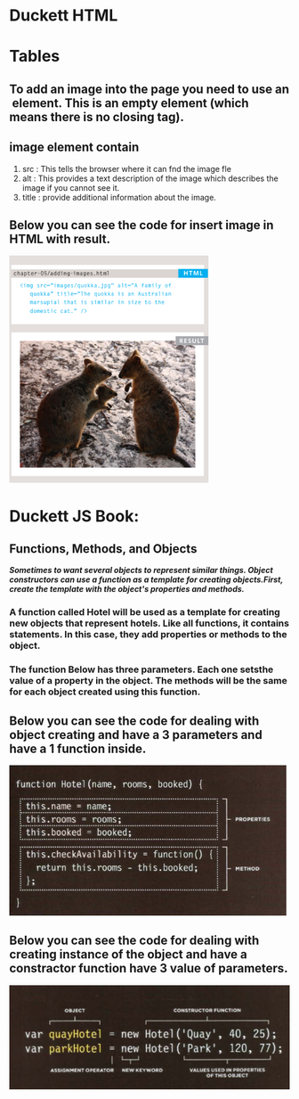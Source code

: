 
# Duckett HTML 
# Tables


## To add an image into the page you need to use an <img> element. This is an empty element (which means there is no closing tag).

## image element contain 
1. src :  This tells the browser where
it can fnd the image fle
2. alt : This provides a text description
of the image which describes the
image if you cannot see it.
3. title : provide additional information
about the image. 

## Below you can see the code for insert image in HTML with result.


![Image image](Image.png)






# Duckett JS Book:

## Functions, Methods, and Objects
***Sometimes to want several objects to represent similar things.
Object constructors can use a function as a template for creating objects.First, create the template with the object's properties and methods.***
### A function called Hotel will be used as a template for creating new objects that represent hotels. Like all functions, it contains statements. In this case, they add properties or methods to the object.



### The function  Below has three parameters. Each one setsthe value of a property in the object. The methods will be the same for each object created using this function.


## Below you can see the code for dealing with object creating and have a 3 parameters and have a 1 function inside.

![obj image](obj1.png)


## Below you can see the code for dealing with  creating instance of the object  and have a constractor function have 3 value of parameters.

![obj2 image](obj2.png)
